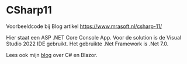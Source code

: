 # CSharp11
Voorbeeldcode bij Blog artikel https://www.mrasoft.nl/csharp-11/

Hier staat een ASP .NET Core Console App. Voor de solution is de Visual Studio 2022 IDE gebruikt. Het gebruikte .Net Framework is .Net 7.0.

Lees ook mijn [blog](https://www.mrasoft.nl) over C# en Blazor.
